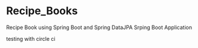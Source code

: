 # Recipe_Books
Recipe Book using Spring Boot and  Spring DataJPA
Srping Boot Application

testing with circle ci

